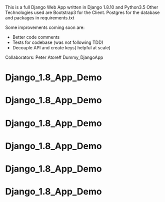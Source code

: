This is a full Django Web App written in Django 1.8.10 and Python3.5
Other Technologies used are Bootstrap3 for the Client. Postgres for the database and packages in requirements.txt

Some improvements coming soon are:
- Better code comments
- Tests for codebase (was not following TDD)
- Decouple API and create keys( helpful at scale)

Collaborators:
Peter Atore# Dummy_DjangoApp
# Django_1.8_App_Demo
# Django_1.8_App_Demo
# Django_1.8_App_Demo
# Django_1.8_App_Demo
# Django_1.8_App_Demo
# Django_1.8_App_Demo
